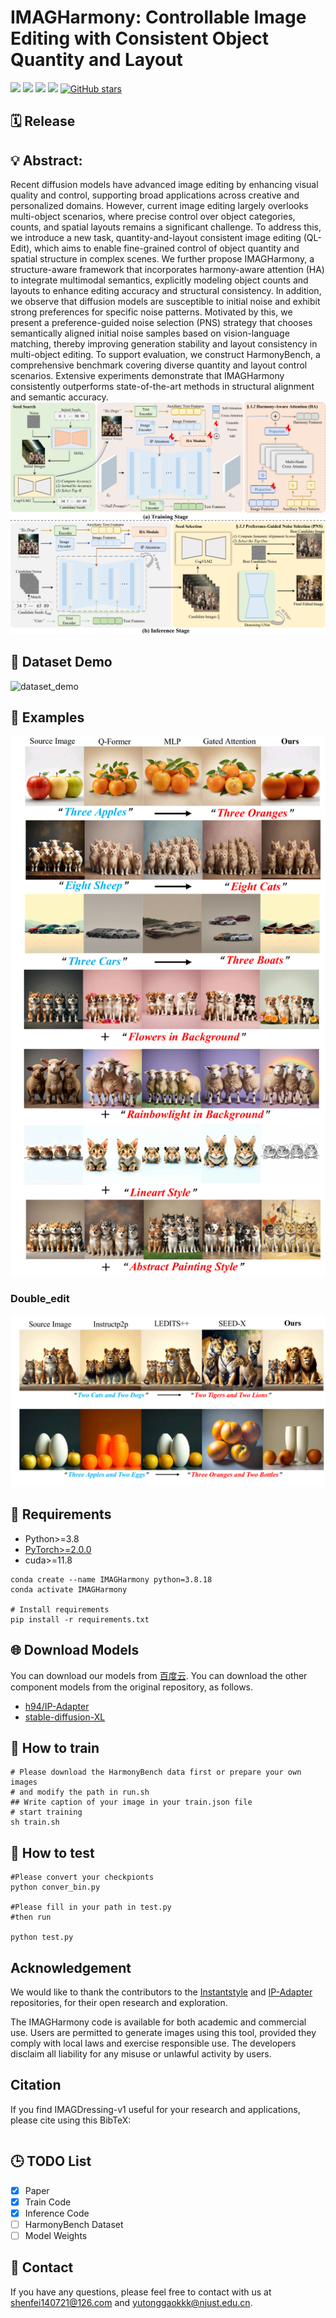 # IMAGHarmony: Controllable Image Editing with Consistent Object Quantity and Layout



<a href=''><img src='https://img.shields.io/badge/Project-Page-green'></a>
<a href=''><img src='https://img.shields.io/badge/Technique-Report-red'></a>
<a href=''><img src='https://img.shields.io/badge/%F0%9F%A4%97%20Hugging%20Face-Model-blue'></a>
<a href=''><img src='https://img.shields.io/badge/Dataset-HarmonyBench-orange'></a>
[![GitHub stars](https://github.com/muzishen/IMAGHarmony?style=social)](https://github.com/muzishen/IMAGHarmony)


## 🗓️ Release








## 💡 Abstract:
Recent diffusion models have advanced image editing by enhancing visual quality and control, supporting broad applications across creative and personalized domains. However, current image editing largely overlooks multi-object scenarios, where precise control over object categories, counts, and spatial layouts remains a significant challenge.
To address this, we introduce a new task, quantity-and-layout consistent image editing (QL-Edit), which aims to enable fine-grained control of object quantity and spatial structure in complex scenes. 
We further propose IMAGHarmony, a structure-aware framework that incorporates harmony-aware attention (HA) to integrate multimodal semantics, explicitly modeling object counts and layouts to enhance editing accuracy and structural consistency.
In addition, we observe that diffusion models are susceptible to initial noise and exhibit strong preferences for specific noise patterns. 
Motivated by this, we present a preference-guided noise selection (PNS) strategy that chooses semantically aligned initial noise samples based on vision-language matching, thereby improving generation stability and layout consistency in multi-object editing.
To support evaluation, we construct HarmonyBench, a comprehensive benchmark covering diverse quantity and layout control scenarios.
Extensive experiments demonstrate that IMAGHarmony consistently outperforms state-of-the-art methods in structural alignment and semantic accuracy.
![architecture](./assets/page1.png)

## 🚀 Dataset Demo

![dataset_demo](./assets/bench.png)
## 🚀 Examples

![results_1](./assets/page3.png)


### Double_edit
![results_2](./assets/page2.png)





## 🔧 Requirements

- Python>=3.8
- [PyTorch>=2.0.0](https://pytorch.org/)
- cuda>=11.8
```
conda create --name IMAGHarmony python=3.8.18
conda activate IMAGHarmony

# Install requirements
pip install -r requirements.txt
```
## 🌐 Download Models

You can download our models from [百度云](). You can download the other component models from the original repository, as follows.
- [h94/IP-Adapter](https://huggingface.co/h94/IP-Adapter)
- [stable-diffusion-XL](https://huggingface.co/stabilityai/stable-diffusion-xl-base-1.0)

## 🚀 How to train
```
# Please download the HarmonyBench data first or prepare your own images
# and modify the path in run.sh
## Write caption of your image in your train.json file 
# start training
sh train.sh
```
## 🚀 How to test
```
#Please convert your checkpionts
python conver_bin.py

#Please fill in your path in test.py
#then run

python test.py

```
## Acknowledgement
We would like to thank the contributors to the [Instantstyle](https://github.com/instantX-research/InstantStyle) and [IP-Adapter](https://github.com/tencent-ailab/IP-Adapter) repositories, for their open research and exploration.

The IMAGHarmony code is available for both academic and commercial use. Users are permitted to generate images using this tool, provided they comply with local laws and exercise responsible use. The developers disclaim all liability for any misuse or unlawful activity by users.
## Citation
If you find IMAGDressing-v1 useful for your research and applications, please cite using this BibTeX:

```bibtex

```
## 🕒 TODO List
- [x] Paper
- [x] Train Code
- [x] Inference Code
- [ ] HarmonyBench Dataset
- [ ] Model Weights
## 📨 Contact
If you have any questions, please feel free to contact with us at shenfei140721@126.com and yutonggaokkk@njust.edu.cn.
